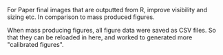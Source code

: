 For Paper final images that are outputted from R, improve visibility and sizing etc.
In comparison to mass produced figures.

When mass producing figures, all figure data were saved as CSV files. So that they
can be reloaded in here, and worked to generated more "calibrated figures".
